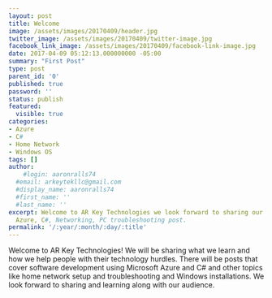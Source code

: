 ```yaml
---
layout: post
title: Welcome
image: /assets/images/20170409/header.jpg
twitter_image: /assets/images/20170409/twitter-image.jpg
facebook_link_image: /assets/images/20170409/facebook-link-image.jpg
date: 2017-04-09 05:12:13.000000000 -05:00
summary: "First Post"
type: post
parent_id: '0'
published: true
password: ''
status: publish
featured: 
  visible: true
categories:
- Azure
- C#
- Home Network
- Windows OS
tags: []
author:
    #login: aaronralls74
  #email: arkeytekllc@gmail.com
  #display_name: aaronralls74
  #first_name: ''
  #last_name: ''
excerpt: Welcome to AR Key Technologies we look forward to sharing our knowledge with
  Azure, C#, Networking, PC troubleshooting post.
permalink: '/:year/:month/:day/:title'
---
```


Welcome to AR Key Technologies! We will be sharing what we learn and how we help people with their technology hurdles. There will be posts that cover software development using Microsoft Azure and C# and other topics like home network setup and troubleshooting and Windows installations. We look forward to sharing and learning along with our audience.
